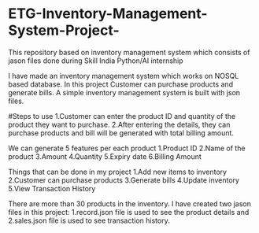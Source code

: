# ETG-Inventory-Management-System-Project-
This repository based on inventory management system which consists of jason files done during Skill India Python/AI internship

I have made an inventory management system which works on NOSQL based database.
In this project Customer can purchase products and generate bills.
A simple inventory management system is built with json files.

#Steps to use
1.Customer can enter the product ID and quantity of the product they want to purchase.
2.After entering the details, they can purchase products and bill will be generated with total billing amount. 

We can generate 5 features per each product
 1.Product ID
 2.Name of the product
 3.Amount
 4.Quantity
 5.Expiry date
 6.Billing Amount

Things that can be done in my project
    1.Add new items to inventory
    2.Customer can purchase products
    3.Generate bills
    4.Update inventory
    5.View Transaction History
    
There are more than 30 products in the inventory.
I have created two jason files in this project:
   1.record.json file is used to see the product details and
   2.sales.json file is used to see transaction history.


